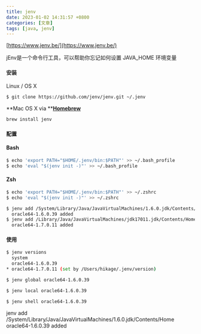 ```yaml
---
title: jenv
date: 2023-01-02 14:31:57 +0800
categories: [文章]
tags: [java, jenv] 
---
```



[https://www.jenv.be/](https://www.jenv.be/)

jEnv是一个命令行工具，可以帮助你忘记如何设置 JAVA_HOME 环境变量
#### 安装
Linux / OS X
```bash
$ git clone https://github.com/jenv/jenv.git ~/.jenv
```
**Mac OS X via **[**Homebrew**](http://brew.sh/)
```bash
brew install jenv
```
#### 配置
#### Bash
```bash
$ echo 'export PATH="$HOME/.jenv/bin:$PATH"' >> ~/.bash_profile
$ echo 'eval "$(jenv init -)"' >> ~/.bash_profile
```
#### Zsh
```bash
$ echo 'export PATH="$HOME/.jenv/bin:$PATH"' >> ~/.zshrc
$ echo 'eval "$(jenv init -)"' >> ~/.zshrc
```
```bash
$ jenv add /System/Library/Java/JavaVirtualMachines/1.6.0.jdk/Contents/Home
  oracle64-1.6.0.39 added
$ jenv add /Library/Java/JavaVirtualMachines/jdk17011.jdk/Contents/Home
  oracle64-1.7.0.11 added
```
#### 使用
```bash
$ jenv versions
  system
  oracle64-1.6.0.39
* oracle64-1.7.0.11 (set by /Users/hikage/.jenv/version)
```
```bash
$ jenv global oracle64-1.6.0.39
```
```bash
$ jenv local oracle64-1.6.0.39
```
```bash
$ jenv shell oracle64-1.6.0.39
```
jenv add /System/Library/Java/JavaVirtualMachines/1.6.0.jdk/Contents/Home oracle64-1.6.0.39 added 
 
